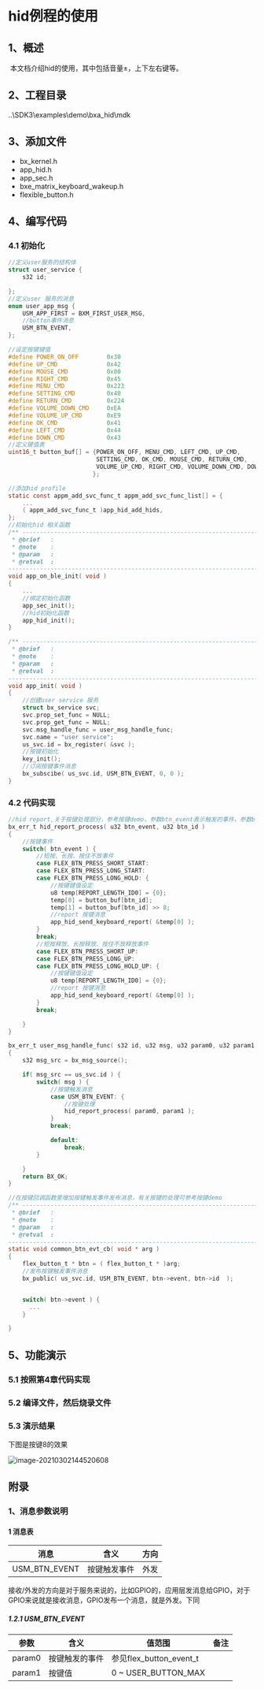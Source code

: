 # hid例程的使用

## 1、概述

​		本文档介绍hid的使用，其中包括音量±，上下左右键等。

## 2、工程目录

..\SDK3\examples\demo\bxa_hid\mdk

## 3、添加文件

- bx_kernel.h
- app_hid.h
- app_sec.h
- bxe_matrix_keyboard_wakeup.h
- flexible_button.h

## 4、编写代码

### 4.1 初始化

```c
//定义user服务的结构体 
struct user_service {
    s32 id;

};
//定义user 服务的消息
enum user_app_msg {
    USM_APP_FIRST = BXM_FIRST_USER_MSG,
    //button事件消息
    USM_BTN_EVENT,
};

//设定按键键值
#define POWER_ON_OFF        0x30
#define UP_CMD              0x42
#define MOUSE_CMD           0x00
#define RIGHT_CMD           0x45
#define MENU_CMD            0x223
#define SETTING_CMD         0x40
#define RETURN_CMD          0x224
#define VOLUME_DOWN_CMD     0xEA
#define VOLUME_UP_CMD       0xE9
#define OK_CMD              0x41
#define LEFT_CMD            0x44
#define DOWN_CMD            0x43
//定义键值表
uint16_t button_buf[] = {POWER_ON_OFF, MENU_CMD, LEFT_CMD, UP_CMD,
                         SETTING_CMD, OK_CMD, MOUSE_CMD, RETURN_CMD,
                         VOLUME_UP_CMD, RIGHT_CMD, VOLUME_DOWN_CMD, DOWN_CMD
                        };

//添加hid profile
static const appm_add_svc_func_t appm_add_svc_func_list[] = {
    ...
    ( appm_add_svc_func_t )app_hid_add_hids,
};
//初始化hid 相关函数
/** ---------------------------------------------------------------------------
 * @brief   :
 * @note    :
 * @param   :
 * @retval  :
-----------------------------------------------------------------------------*/
void app_on_ble_init( void )
{
    ...
	//绑定初始化函数
    app_sec_init();
    //hid初始化函数
    app_hid_init();
}

/** ---------------------------------------------------------------------------
 * @brief   :
 * @note    :
 * @param   :
 * @retval  :
-----------------------------------------------------------------------------*/
void app_init( void )
{
    //创建user service 服务
    struct bx_service svc;
    svc.prop_set_func = NULL;
    svc.prop_get_func = NULL;
    svc.msg_handle_func = user_msg_handle_func;
    svc.name = "user service";
    us_svc.id = bx_register( &svc );
	//按键初始化
    key_init();
    //订阅按键事件消息
    bx_subscibe( us_svc.id, USM_BTN_EVENT, 0, 0 );
}
```

### 4.2 代码实现

```c
//hid report,关于按键处理部分，参考按键demo，参数btn_event表示触发的事件，参数btn_id表示触发的按键
bx_err_t hid_report_process( u32 btn_event, u32 btn_id )
{
    //按键事件
    switch( btn_event ) {
		//短按、长按、按住不放事件
        case FLEX_BTN_PRESS_SHORT_START:
        case FLEX_BTN_PRESS_LONG_START:
        case FLEX_BTN_PRESS_LONG_HOLD: {
            //按键键值设定
            u8 temp[REPORT_LENGTH_ID0] = {0};
            temp[0] = button_buf[btn_id];
            temp[1] = button_buf[btn_id] >> 8;
			//report 按键消息
            app_hid_send_keyboard_report( &temp[0] );
        }
        break;
		//短按释放、长按释放、按住不放释放事件
        case FLEX_BTN_PRESS_SHORT_UP:
        case FLEX_BTN_PRESS_LONG_UP:
        case FLEX_BTN_PRESS_LONG_HOLD_UP: {
            //按键键值设定
            u8 temp[REPORT_LENGTH_ID0] = {0};
			//report 按键消息
            app_hid_send_keyboard_report( &temp[0] );
        }
        break;

    }
}

bx_err_t user_msg_handle_func( s32 id, u32 msg, u32 param0, u32 param1 )
{
    s32 msg_src = bx_msg_source();

    if( msg_src == us_svc.id ) {
        switch( msg ) {
            //按键触发消息
            case USM_BTN_EVENT: {
                //按键处理
                hid_report_process( param0, param1 );
            }
            break;

            default:
                break;
        }

    }
    return BX_OK;
}

```

```c
//在按键回调函数里增加按键触发事件发布消息，有关按键的处理可参考按键demo
/** ---------------------------------------------------------------------------
 * @brief   :
 * @note    :
 * @param   :
 * @retval  :
-----------------------------------------------------------------------------*/
static void common_btn_evt_cb( void * arg )
{
    flex_button_t * btn = ( flex_button_t * )arg;
	//发布按键触发事件消息
    bx_public( us_svc.id, USM_BTN_EVENT, btn->event, btn->id  );


    switch( btn->event ) {
      ...
    }

}
```

## 5、功能演示

### 5.1 按照第4章代码实现

### 5.2 编译文件，然后烧录文件

### 5.3 演示结果

下图是按键8的效果

![image-20210302144520608](./image/image-20210302144520608.png)



## 附录

### 1、消息参数说明

#### 1 消息表

| 消息          | 含义         | 方向 |
| ------------- | ------------ | ---- |
| USM_BTN_EVENT | 按键触发事件 | 外发 |

接收/外发的方向是对于服务来说的，比如GPIO的，应用层发消息给GPIO，对于GPIO来说就是接收消息，GPIO发布一个消息，就是外发。下同

##### 1.2.1 USM_BTN_EVENT

| 参数   | 含义           | 值范围                  | 备注 |
| ------ | -------------- | ----------------------- | ---- |
| param0 | 按键触发的事件 | 参见flex_button_event_t |      |
| param1 | 按键值         | 0 ~ USER_BUTTON_MAX     |      |

